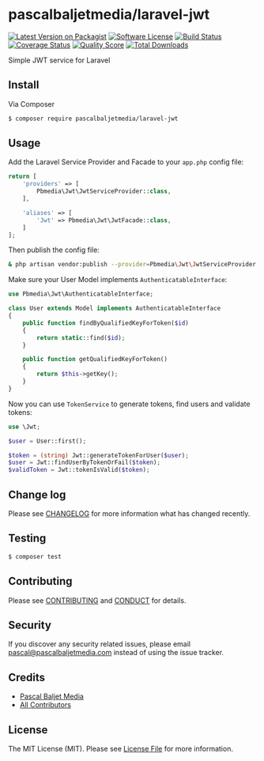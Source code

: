 # pascalbaljetmedia/laravel-jwt

[![Latest Version on Packagist][ico-version]][link-packagist]
[![Software License][ico-license]](LICENSE.md)
[![Build Status][ico-travis]][link-travis]
[![Coverage Status][ico-scrutinizer]][link-scrutinizer]
[![Quality Score][ico-code-quality]][link-code-quality]
[![Total Downloads][ico-downloads]][link-downloads]

Simple JWT service for Laravel

## Install

Via Composer

``` bash
$ composer require pascalbaljetmedia/laravel-jwt
```

## Usage

Add the Laravel Service Provider and Facade to your ```app.php``` config file:

``` php
return [
    'providers' => [
        Pbmedia\Jwt\JwtServiceProvider::class,
    ],

    'aliases' => [
        'Jwt' => Pbmedia\Jwt\JwtFacade::class,
    ]
];
```

Then publish the config file:
``` bash
& php artisan vendor:publish --provider=Pbmedia\Jwt\JwtServiceProvider
```


Make sure your User Model implements ```AuthenticatableInterface```:
``` php
use Pbmedia\Jwt\AuthenticatableInterface;

class User extends Model implements AuthenticatableInterface
{
    public function findByQualifiedKeyForToken($id)
    {
        return static::find($id);
    }

    public function getQualifiedKeyForToken()
    {
        return $this->getKey();
    }
}
```

Now you can use ```TokenService``` to generate tokens, find users and validate tokens:
``` php
use \Jwt;

$user = User::first();

$token = (string) Jwt::generateTokenForUser($user);
$user = Jwt::findUserByTokenOrFail($token);
$validToken = Jwt::tokenIsValid($token);
```

## Change log

Please see [CHANGELOG](CHANGELOG.md) for more information what has changed recently.

## Testing

``` bash
$ composer test
```

## Contributing

Please see [CONTRIBUTING](CONTRIBUTING.md) and [CONDUCT](CONDUCT.md) for details.

## Security

If you discover any security related issues, please email pascal@pascalbaljetmedia.com instead of using the issue tracker.

## Credits

- [Pascal Baljet Media][link-author]
- [All Contributors][link-contributors]

## License

The MIT License (MIT). Please see [License File](LICENSE.md) for more information.

[ico-version]: https://img.shields.io/packagist/v/pascalbaljetmedia/laravel-jwt.svg?style=flat-square
[ico-license]: https://img.shields.io/badge/license-MIT-brightgreen.svg?style=flat-square
[ico-travis]: https://img.shields.io/travis/pascalbaljetmedia/laravel-jwt/master.svg?style=flat-square
[ico-scrutinizer]: https://img.shields.io/scrutinizer/coverage/g/pascalbaljetmedia/laravel-jwt.svg?style=flat-square
[ico-code-quality]: https://img.shields.io/scrutinizer/g/pascalbaljetmedia/laravel-jwt.svg?style=flat-square
[ico-downloads]: https://img.shields.io/packagist/dt/pascalbaljetmedia/laravel-jwt.svg?style=flat-square

[link-packagist]: https://packagist.org/packages/pascalbaljetmedia/laravel-jwt
[link-travis]: https://travis-ci.org/pascalbaljetmedia/laravel-jwt
[link-scrutinizer]: https://scrutinizer-ci.com/g/pascalbaljetmedia/laravel-jwt/code-structure
[link-code-quality]: https://scrutinizer-ci.com/g/pascalbaljetmedia/laravel-jwt
[link-downloads]: https://packagist.org/packages/pascalbaljetmedia/laravel-jwt
[link-author]: https://github.com/pascalbaljetmedia
[link-contributors]: ../../contributors